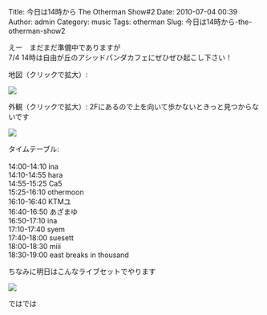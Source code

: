 Title: 今日は14時から The Otherman Show#2 
Date: 2010-07-04 00:39
Author: admin
Category: music
Tags: otherman
Slug: 今日は14時から-the-otherman-show2

えー　まだまだ準備中でありますが  
7/4 14時は自由が丘のアシッドパンダカフェにぜひぜひ起こし下さい！

地図（クリックで拡大）:  

[![](http://cdn.cloudfiles.mosso.com/c54112/x2_1d1de87)](http://tweetphoto.com/30531207)

外観（クリックで拡大）:
2Fにあるので上を向いて歩かないときっと見つからないです  

[![](http://cdn.cloudfiles.mosso.com/c54112/x2_1d1de79)](http://tweetphoto.com/30531193)

タイムテーブル:  
<quote>  
14:00-14:10 ina  
14:10-14:55 hara  
14:55-15:25 Ca5  
15:25-16:10 othermoon  
16:10-16:40 KTMユ  
16:40-16:50 あざまゆ  
16:50-17:10 ina  
17:10-17:40 syem  
17:40-18:00 suesett  
18:00-18:30 miii  
18:30-19:00 east breaks in thousand  
</quote>

ちなみに明日はこんなライブセットでやります  

[![](http://cdn.cloudfiles.mosso.com/c54112/x2_1d12677)](http://tweetphoto.com/30484087)

ではでは
